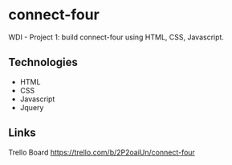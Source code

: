 # connect-four
WDI - Project 1: build connect-four using HTML, CSS, Javascript. 

## Technologies
* HTML
* CSS
* Javascript
* Jquery


## Links
Trello Board
https://trello.com/b/2P2oaiUn/connect-four
